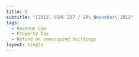 ```yaml
---
title: 8
subtitle: "[2012] SGHC 237 / 28\_November\_2012"
tags:
  - Revenue Law
  - Property Tax
  - Refund on unoccupied buildings
layout: single
---
```


